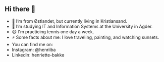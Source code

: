 ## Hi there 👋


- 🔭 I’m from Østlandet, but currently living in Kristiansand. 
- 🌱 I’m studying IT and Information Systems at the University in Agder.
- 😄 I'm practicing tennis one day a week. 
- ⚡ Some facts about me: I love traveling, painting, and watching sunsets.
- You can find me on:
- Instagram: @henriiba
- Linkedin: henriette-bakke

